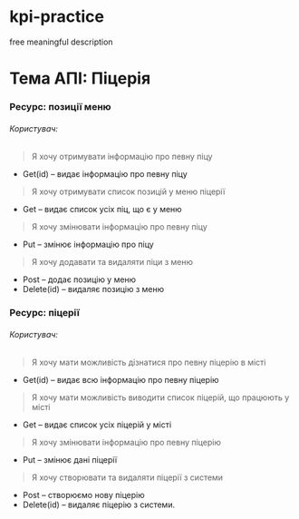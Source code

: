 # kpi-practice
free meaningful description

# Тема АПІ: Піцерія

### Ресурс: позиції меню

###### Користувач:
> Я хочу отримувати інформацію про певну піцу
- Get(id) – видає інформацію про певну піцу
> Я хочу отримувати список позицій у меню піцерії
-	Get – видає список усіх піц, що є у меню
> Я хочу змінювати інформацію про певну піцу
-	Put – змінює інформацію про піцу
> Я хочу додавати та видаляти піци з меню
-	Post – додає позицію у меню
-	Delete(id) – видаляє позицію з меню

### Ресурс: піцерії

###### Користувач:
> Я хочу мати можливість дізнатися про певну піцерію в місті
-	Get(id) – видає всю інформацію про певну піцерію
> Я хочу мати можливість виводити список піцерій, що працюють у місті
-	Get – видає список усіх піцерій у місті
> Я хочу змінювати інформацію про певну піцерію
-	Put – змінює дані піцерії
> Я хочу створювати та видаляти піцерії з системи 
-	Post – створюємо нову піцерію
-	Delete(id) – видаляє піцерію з системи.
